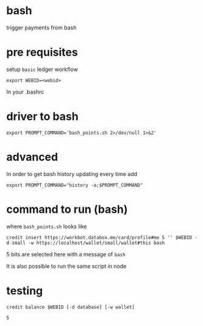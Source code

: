 # bash
trigger payments from bash

# pre requisites

setup `basic` ledger workflow

    export WEBID=<webid>

In your .bashrc

# driver to bash

    export PROMPT_COMMAND='bash_points.sh 2>/dev/null 1>&2'
    
# advanced

In order to get bash history updating every time add

    export PROMPT_COMMAND="history -a;$PROMPT_COMMAND"


# command to run (bash)


where `bash_points.sh` looks like

    credit insert https://workbot.databox.me/card/profile#me 5 '' $WEBID -d small -w https://localhost/wallet/small/wallet#this bash

5 bits are selected here with a message of `bash` 

It is also possible to run the same script in node

# testing

    credit balance $WEBID [-d database] [-w wallet]

    5
